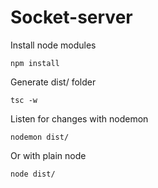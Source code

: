 # Socket-server

Install node modules

```
npm install
```

Generate dist/ folder

```
tsc -w
```

Listen for changes with nodemon

```
nodemon dist/
```

Or with plain node

```
node dist/
```
